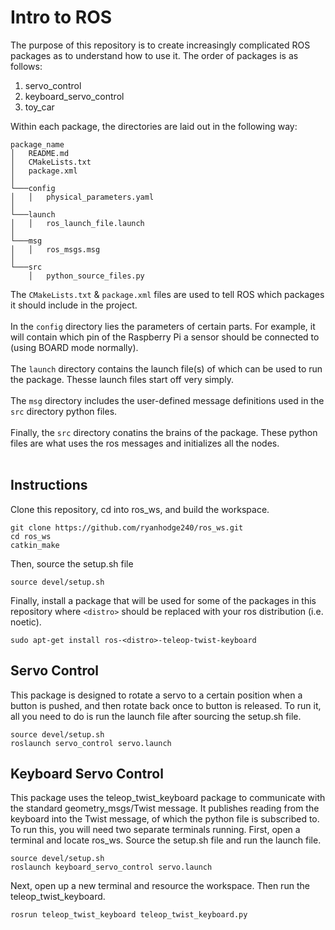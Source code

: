# Intro to ROS
The purpose of this repository is to create increasingly complicated ROS packages as to understand how to use it. The order of packages is as follows:  
  
  1. servo_control
  2. keyboard_servo_control
  3. toy_car

Within each package, the directories are laid out in the following way:  
```
package_name
│   README.md
│   CMakeLists.txt
│   package.xml
│
└───config
│   │   physical_parameters.yaml
│
└───launch
│   │   ros_launch_file.launch
│
└───msg
│   │   ros_msgs.msg
│
└───src
    │   python_source_files.py
```

The `CMakeLists.txt` & `package.xml` files are used to tell ROS which packages it should include in the project.<br><br>
In the `config` directory lies the parameters of certain parts. For example, it will contain which pin of the Raspberry Pi a sensor should be connected to (using BOARD mode normally).<br><br>
The `launch` directory contains the launch file(s) of which can be used to run the package. Thesse launch files start off very simply.<br><br>
The `msg` directory includes the user-defined message definitions used in the `src` directory python files.<br><br>
Finally, the `src` directory conatins the brains of the package. These python files are what uses the ros messages and initializes all the nodes. <br><br>

## Instructions
Clone this repository, cd into ros_ws, and build the workspace.
```Shell
git clone https://github.com/ryanhodge240/ros_ws.git
cd ros_ws
catkin_make
```
Then, source the setup.sh file
```Shell
source devel/setup.sh
```
Finally, install a package that will be used for some of the packages in this repository where `<distro>` should be replaced with your ros distribution (i.e. noetic). 
```Shell
sudo apt-get install ros-<distro>-teleop-twist-keyboard
```

## Servo Control
This package is designed to rotate a servo to a certain position when a button is pushed, and then rotate back once to button is released. To run it, all you need to do is run the launch file after sourcing the setup.sh file. 
```Shell
source devel/setup.sh
roslaunch servo_control servo.launch
```

## Keyboard Servo Control
This package uses the teleop_twist_keyboard package to communicate with the standard geometry_msgs/Twist message. It publishes reading from the keyboard into the Twist message, of which the python file is subscribed to. To run this, you will need two separate terminals running. First, open a terminal and locate ros_ws. Source the setup.sh file and run the launch file. 
```Shell
source devel/setup.sh
roslaunch keyboard_servo_control servo.launch
```

Next, open up a new terminal and resource the workspace. Then run the teleop_twist_keyboard.
```Shell
rosrun teleop_twist_keyboard teleop_twist_keyboard.py
```
